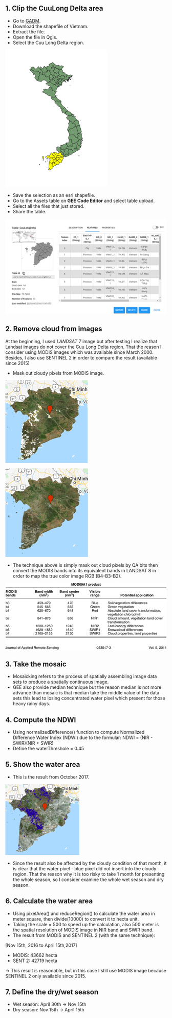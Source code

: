 ## 1. Clip the CuuLong Delta area
- Go to [GADM](https://gadm.org/data.html).
- Download the shapefile of Vietnam.
- Extract the file.
- Open the file in Qgis.
- Select the Cuu Long Delta region.

![QGIS](https://github.com/ToTheHien/Water-area-of-CuuLong-Delta-using-MODIS-Image/blob/main/images/QGIS.png)

- Save the selection as an esri shapefile.
- Go to the Assets table on **GEE Code Editor** and select table upload.
- Select all the files that just stored.
- Share the table. 

![Table](https://github.com/ToTheHien/Water-area-of-CuuLong-Delta-using-MODIS-Image/blob/main/images/Table.png)

## 2. Remove cloud from images

At the beginning, I used *LANDSAT 7* image but after testing I realize that Landsat images do not cover the Cuu Long Delta region. That the reason I consider using MODIS images which was available since March 2000. Besides, I also use SENTINEL 2 in order to compare the result (available since 2015)

- Mask out cloudy pixels from MODIS image.

![Before](https://github.com/ToTheHien/Water-area-of-CuuLong-Delta-using-MODIS-Image/blob/main/images/Before.png)

![After](https://github.com/ToTheHien/Water-area-of-CuuLong-Delta-using-MODIS-Image/blob/main/images/After.png)

- The technique above is simply mask out cloud pixels by QA bits then convert the MODIS bands into its equivalent bands in LANDSAT 8 in order to map the true color image RGB (B4-B3-B2).

![MODIS](https://github.com/ToTheHien/Water-area-of-CuuLong-Delta-using-MODIS-Image/blob/main/images/MODIS.png)

## 3. Take the mosaic
- Mosaicking refers to the process of spatially assembling image data sets to produce a spatially continuous image.
- GEE also provide median technique but the reason median is not more advance than mosaic is that median take the middle value of the data sets this lead to losing concentrated water pixel which present for those heavy rainy days.

## 4. Compute the NDWI
- Using normalizedDifference() function to compute Normalized Difference Water Index (NDWI) due to the formular:
NDWI = (NIR - SWIR)(NIR + SWIR)
- Define the waterThreshole = 0.45

## 5. Show the water area
- This is the result from October 2017.

![Water](https://github.com/ToTheHien/Water-area-of-CuuLong-Delta-using-MODIS-Image/blob/main/images/Water.png)

- Since the result also be affected by the cloudy condition of that month, it is clear that the water pixel - blue pixel did not insert into the cloudy region. That the reason why it is too risky to take 1 month for presenting the whole season, so I consider examine the whole wet season and dry season.

## 6. Calculate the water area
- Using pixelArea() and reduceRegion() to calculate the water area in meter square, then divide(10000) to convert it to hecta unit.
- Taking the scale = 500 to speed up the calculation, also 500 meter is the spatial resolution of MODIS image in NIR band and SWIR band.
- The result from MODIS and SENTINEL 2 (with the same technique):

[Nov 15th, 2016 to April 15th,2017]
+ MODIS: 43662 hecta
+ SENT 2: 42719 hecta

→ This result is reasonable, but in this case I still use MODIS image because SENTINEL 2 only available since 2015.

## 7. Define the dry/wet season
- Wet season: April 30th → Nov 15th
- Dry season: Nov 15th → April 15th
